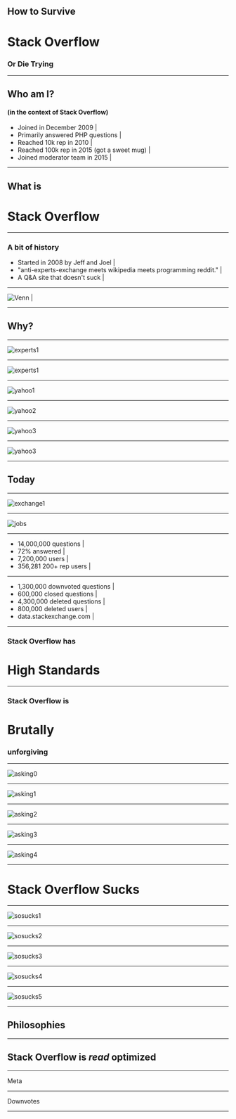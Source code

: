 
## How to Survive
# Stack Overflow
### Or Die Trying

---

## Who am I?
#### (in the context of Stack Overflow)

- Joined in December 2009 |
- Primarily answered PHP questions |
- Reached 10k rep in 2010 |
- Reached 100k rep in 2015 (got a sweet mug) |
- Joined moderator team in 2015 |

---

## What is
# Stack Overflow

---

### A bit of history
- Started in 2008 by Jeff and Joel |
- "anti-experts-exchange meets wikipedia meets programming reddit." |
- A Q&A site that doesn't suck |

---

![Venn](https://github.com/meagar/something/raw/master/assets/venn.png) |

---

## Why?

---

![experts1](https://github.com/meagar/something/raw/master/assets/experts1.png)

---

![experts1](https://github.com/meagar/something/raw/master/assets/experts2.png)

---

![yahoo1](https://github.com/meagar/something/raw/master/assets/yahoo1.jpg)

---

![yahoo2](https://github.com/meagar/something/raw/master/assets/yahoo2.jpg)

---

![yahoo3](https://github.com/meagar/something/raw/master/assets/yahoo3.jpg)

---

![yahoo3](https://github.com/meagar/something/raw/master/assets/yahoo4.png)

---

## Today

---

![exchange1](https://github.com/meagar/something/raw/master/assets/exchange1.png)

---

![jobs](https://github.com/meagar/something/raw/master/assets/jobs.png)

---

- 14,000,000 questions  |
- 72% answered |
- 7,200,000 users |
- 356,281 200+ rep users |

---

- 1,300,000 downvoted questions |
- 600,000 closed questions |
- 4,300,000 deleted questions |
- 800,000 deleted users |
- data.stackexchange.com |

---

### Stack Overflow has
# High Standards

---

### Stack Overflow is
# Brutally
### unforgiving

---

![asking0](https://github.com/meagar/something/raw/master/assets/asking0.png)

---

![asking1](https://github.com/meagar/something/raw/master/assets/asking1.png)

---

![asking2](https://github.com/meagar/something/raw/master/assets/asking2.png)

---

![asking3](https://github.com/meagar/something/raw/master/assets/asking3.png)

---

![asking4](https://github.com/meagar/something/raw/master/assets/asking.png)

---

# Stack Overflow Sucks

---

![sosucks1](https://github.com/meagar/something/raw/master/assets/sosucks1.png)

---

![sosucks2](https://github.com/meagar/something/raw/master/assets/sosucks2.png)

---
![sosucks3](https://github.com/meagar/something/raw/master/assets/sosucks3.png)

---
![sosucks4](https://github.com/meagar/something/raw/master/assets/sosucks4.png)

---
![sosucks5](https://github.com/meagar/something/raw/master/assets/sosucks5.png)


---

## Philosophies

---

## Stack Overflow is *read* optimized

---

Meta

---

Downvotes

---
